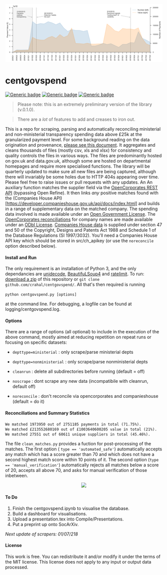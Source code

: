 <p align="center">
  <img src="https://github.com/crahal/centgovspend/blob/master/compile/figures/timeline.png" width="900"/>
</p>

# centgovspend

[![Generic badge](https://img.shields.io/badge/Python-3.6-<red>.svg)](https://shields.io/)  [![Generic badge](https://img.shields.io/badge/License-MIT-blue.svg)](https://shields.io/)  [![Generic badge](https://img.shields.io/badge/Maintained-Yes-green.svg)](https://shields.io/)

> Please note: this is an extremely preliminary version of the library (v.0.1.0).

> There are a _lot_ of features to add and creases to iron out.

This is a repo for scraping, parsing and automatically reconciling ministerial and non-ministerial transparency spending data above £25k at the granularized payment level. For some background reading on the data origination and provenance, [please see this document](https://assets.publishing.service.gov.uk/government/uploads/system/uploads/attachment_data/file/662332/guidance_for_publishing_spend.pdf). It aggregates and cleans thousands of files (mostly csv, xls and xlsx) for consistency and quality controls the files in various ways. The files are predominantly hosted on gov.uk and data.gov.uk, although some are hosted on departmental homepages and require more specialised functions. The library will be quarterly updated to make sure all new files are being captured, although there will invariably be some holes due to HTTP 404s appearing over time. Please feel free to raise issues or pull requests with any updates. An An auxiliary function matches the supplier field via the [OpenCorporates REST API](https://api.opencorporates.com/documentation/API-Reference) (bypassing Open Refine). It then links *any* positive matches found with the (Companies House API)[https://developer.companieshouse.gov.uk/api/docs/index.html] and builds in a range of supplementary data on the matched company. The spending data involved is made available under an [Open Government License](http://www.nationalarchives.gov.uk/doc/open-government-licence/version/3/). The [OpenCorporates reconciliations](https://opencorporates.com) for company names are made available under an [ODbl License](https://opencorporates.com/info/licence). [Companies House data](http://business.data.gov.uk/companies/docs/about-this-service.html) is supplied under section 47 and 50 of the Copyright, Designs and Patents Act 1988 and Schedule 1 of the Database Regulations (SI 1997/3032). You'll need a Companies House API key which should be stored in src/ch_apikey (or use the ```noreconcile``` option described below).

#### Install and Run

The only requirement is an installation of Python 3, and the only dependancies are [unidecode](https://pypi.org/project/Unidecode/), [BeautifuLSoup4](https://pypi.org/project/beautifulsoup4/) and [ratelimit](https://pypi.org/project/ratelimit/). To run: [download a zip](https://github.com/crahal/centgovspend/archive/master.zip) of this repository or `git clone github.com/crahal/centgovspend/`. All that's then required is running

```python centgovspend.py [options]```

 at the command line. For debugging, a logfile can be found at logging/centgovspend.log.

#### Options

There are a range of options (all optional) to include in the execution of the above command, mostly aimed at reducing repetition on repeat runs or focusing on specific datasets:

* `depttype=ministerial`   : only scrape/parse ministerial depts

* `depttype=nonministerial` : only scrape/parse nonministerial depts

* `cleanrun`                : delete all subdirectories before running (default = off)

* `noscrape`                : dont scrape any new data (incompatibile with cleanrun, default off)

* `noreconcile`        : don't reconcile via opencorporates and companieshouse (default = do it)

#### Reconciliations and Summary Statistics

```
We matched 1973950 out of 2751185 payments in total (71.75%).
We matched £213552680169 out of £1003640600205 value in total (21%).
We matched 27551 out of 60611 unique suppliers in total (45.46%).
```

The file ```clean_matches.py``` provides a fuction for post-processing of the matches. The first option ( ```type == 'automated_safe'```) automatically accepts any match which has a score greater than 70 and which does not have a second highest match score within 10 points of it.  The second option (```type == 'manual_verification'```) automatically rejects all matches below a score of 20, accepts all above 70, and asks for manual verification of those inbetween.

<p align="center">
  <img src="https://github.com/crahal/centgovspend/blob/master/compile/figures/mostmatch_and_safematch.png" width="700"/>
</p>

#### To Do

1. Finish the centgovspend.ipynb to visualise the database.
2. Build a dashboard for visualisations.
3. Upload a presentation.tex into Compile/Presentations.
4. Put a preprint up onto SocArXiv.

*Next update of scrapers: 01/07/218*


#### License
This work is free. You can redistribute it and/or modify it under the terms of the MIT license. This license does not apply to any input or output data processed.
